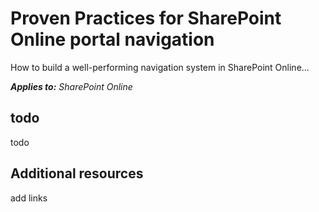 # Proven Practices for SharePoint Online portal navigation

How to build a well-performing navigation system in SharePoint Online...

_**Applies to:** SharePoint Online_

## todo
<a name="sectionSection0"> </a>

todo


## Additional resources
<a name="bk_addresources"> </a>

add links